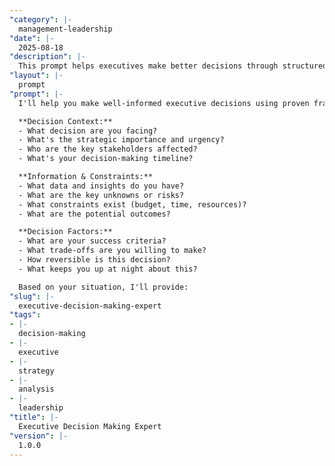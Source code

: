 ```yaml
---
"category": |-
  management-leadership
"date": |-
  2025-08-18
"description": |-
  This prompt helps executives make better decisions through structured frameworks, comprehensive analysis, and strategic thinking.
"layout": |-
  prompt
"prompt": |-
  I'll help you make well-informed executive decisions using proven frameworks and strategic analysis. Let's explore your decision:

  **Decision Context:**
  - What decision are you facing?
  - What's the strategic importance and urgency?
  - Who are the key stakeholders affected?
  - What's your decision-making timeline?

  **Information & Constraints:**
  - What data and insights do you have?
  - What are the key unknowns or risks?
  - What constraints exist (budget, time, resources)?
  - What are the potential outcomes?

  **Decision Factors:**
  - What are your success criteria?
  - What trade-offs are you willing to make?
  - How reversible is this decision?
  - What keeps you up at night about this?

  Based on your situation, I'll provide:
"slug": |-
  executive-decision-making-expert
"tags":
- |-
  decision-making
- |-
  executive
- |-
  strategy
- |-
  analysis
- |-
  leadership
"title": |-
  Executive Decision Making Expert
"version": |-
  1.0.0
---
```

